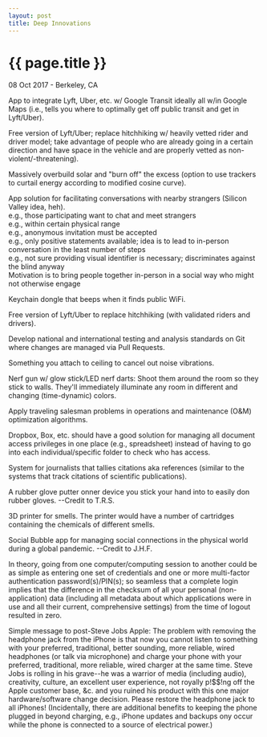 ```yaml
---
layout: post
title: Deep Innovations
---
```


{{ page.title }}
================

<p class="meta">08 Oct 2017 - Berkeley, CA</p>

App to integrate Lyft, Uber, etc. w/ Google Transit ideally all w/in Google Maps (i.e., tells you where to optimally get off public transit and get in Lyft/Uber).

Free version of Lyft/Uber; replace hitchhiking w/ heavily vetted rider and driver model; take advantage of people who are already going in a certain direction and have space in the vehicle and are properly vetted as non-violent/-threatening).

Massively overbuild solar and "burn off" the excess (option to use trackers to curtail energy according to modified cosine curve).

App solution for facilitating conversations with nearby strangers (Silicon Valley idea, heh).  
e.g., those participating want to chat and meet strangers  
e.g., within certain physical range  
e.g., anonymous invitation must be accepted  
e.g., only positive statements available; idea is to lead to in-person conversation in the least number of steps  
e.g., not sure providing visual identifier is necessary; discriminates against the blind anyway  
Motivation is to bring people together in-person in a social way who might not otherwise engage

Keychain dongle that beeps when it finds public WiFi.

Free version of Lyft/Uber to replace hitchhiking (with validated riders and drivers).

Develop national and international testing and analysis standards on Git where changes are managed via Pull Requests.

Something you attach to ceiling to cancel out noise vibrations.

Nerf gun w/ glow stick/LED nerf darts: Shoot them around the room so they stick to walls. They'll immediately illuminate any room in different and changing (time-dynamic) colors.

Apply traveling salesman problems in operations and maintenance (O&M) optimization algorithms.

Dropbox, Box, etc. should have a good solution for managing all document access privileges in one place (e.g., spreadsheet) instead of having to go into each individual/specific folder to check who has access.

System for journalists that tallies citations aka references (similar to the systems that track citations of scientific publications).

A rubber glove putter onner device you stick your hand into to easily don rubber gloves. --Credit to T.R.S.

3D printer for smells. The printer would have a number of cartridges containing the chemicals of different smells.

Social Bubble app for managing social connections in the physical world during a global pandemic. --Credit to J.H.F.

In theory, going from one computer/computing session to another could be as simple as entering one set of credentials and one or more multi-factor authentication password(s)/PIN(s); so seamless that a complete login implies that the difference in the checksum of all your personal (non-application) data (including all metadata about which applications were in use and all their current, comprehensive settings) from the time of logout resulted in zero.

Simple message to post-Steve Jobs Apple: The problem with removing the headphone jack from the iPhone is that now you cannot listen to something with your preferred, traditional, better sounding, more reliable, wired headphones (or talk via microphone) and charge your phone with your preferred, traditional, more reliable, wired charger at the same time. Steve Jobs is rolling in his grave--he was a warrior of media (including audio), creativity, culture, an excellent user experience, not royally p!$$!ng off the Apple customer base, &c. and you ruined his product with this one major hardware/software change decision. Please restore the headphone jack to all iPhones! (Incidentally, there are additional benefits to keeping the phone plugged in beyond charging, e.g., iPhone updates and backups ony occur while the phone is connected to a source of electrical power.)